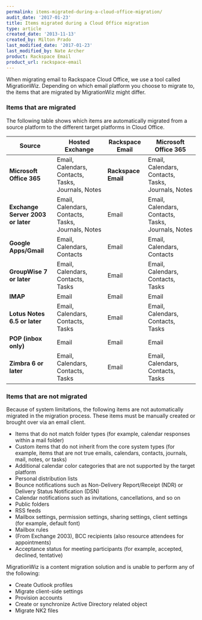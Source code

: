 ```yaml
---
permalink: items-migrated-during-a-cloud-office-migration/
audit_date: '2017-01-23'
title: Items migrated during a Cloud Office migration
type: article
created_date: '2013-11-13'
created_by: Milton Prado
last_modified_date: '2017-01-23'
last_modified_by: Nate Archer
product: Rackspace Email
product_url: rackspace-email
---
```


When migrating email to Rackspace Cloud Office, we use a tool called
MigrationWiz. Depending on which email platform you choose to migrate
to, the items that are migrated by MigrationWiz might differ.

### Items that are migrated

The following table shows which items are automatically migrated from a source platform to the different target platforms in Cloud Office.

| Source | Hosted Exchange | Rackspace Email | Microsoft Office 365 |
|-----------------------|----------------------------------------------------------------------------------------|-----------------|---------------------------------------------------------------------------------------|
| **Microsoft Office 365** | Email, Calendars, Contacts, Tasks, Journals, Notes | **Rackspace Email** | Email, Calendars, Contacts, Tasks, Journals, Notes |
| **Exchange Server 2003 or later** | Email, Calendars, Contacts, Tasks, Journals, Notes | Email | Email, Calendars, Contacts,  Tasks, Journals, Notes |
| **Google Apps/Gmail** | Email, Calendars, Contacts | Email | Email, Calendars, Contacts |
| **GroupWise 7 or later** | Email, Calendars, Contacts, Tasks | Email | Email, Calendars, Contacts, Tasks |
| **IMAP** | Email | Email | Email |
| **Lotus Notes 6.5 or later** | Email, Calendars, Contacts, Tasks | Email | Email, Calendars, Contacts, Tasks |
| **POP (inbox only)** | Email | Email | Email |
| **Zimbra 6 or later** | Email, Calendars, Contacts, Tasks | Email | Email, Calendars, Contacts, Tasks |

### Items that are not migrated

Because of system limitations, the following items are not automatically migrated in the migration process. These items must be manually created or brought over via an email client.

-   Items that do not match folder types (for example, calendar responses within a mail folder)
-   Custom items that do not inherit from the core system types (for example, items that are not true emails, calendars, contacts, journals, mail, notes, or tasks)
-   Additional calendar color categories that are not supported by the target platform
-   Personal distribution lists
-   Bounce notifications such as Non-Delivery Report/Receipt (NDR) or Delivery Status Notification (DSN)
-   Calendar notifications such as invitations, cancellations, and so on
-   Public folders
-   RSS feeds
-   Mailbox settings, permission settings, sharing settings, client settings (for example, default font)
-   Mailbox rules
-   (From Exchange 2003), BCC recipients (also resource attendees for appointments)
-   Acceptance status for meeting participants (for example, accepted, declined, tentative)

MigrationWiz is a content migration solution and is unable to perform any of the following:

-   Create Outlook profiles
-   Migrate client-side settings
-   Provision accounts
-   Create or synchronize Active Directory related object
-   Migrate NK2 files
